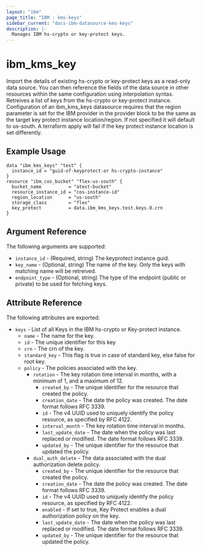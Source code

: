 ```yaml
---
layout: "ibm"
page_title: "IBM : kms-keys"
sidebar_current: "docs-ibm-datasource-kms-keys"
description: |-
  Manages IBM hs-crypto or key-protect keys.
---
```


# ibm\_kms_key

Import the details of existing hs-crypto or key-protect keys as a read-only data source. You can then reference the fields of the data source in other resources within the same configuration using interpolation syntax. Retreives a list of keys from the hs-crypto or key-protect instance. Configuration of an ibm_kms_keys datasource requires that the region parameter is set for the IBM provider in the provider block to be the same as the target key protect instance location/region. If not specified it will default to us-south. A terraform apply will fail if the key protect instance location is set differently.

## Example Usage

```hcl
data "ibm_kms_keys" "test" {
  instance_id = "guid-of-keyprotect-or hs-crypto-instance"
}
resource "ibm_cos_bucket" "flex-us-south" {
  bucket_name          = "atest-bucket"
  resource_instance_id = "cos-instance-id"
  region_location      = "us-south"
  storage_class        = "flex"
  key_protect          = data.ibm_kms_keys.test.keys.0.crn
}
```

## Argument Reference

The following arguments are supported:

* `instance_id` - (Required, string) The keyprotect instance guid.
* `key_name` - (Optional, string) The name of the key. Only the keys with matching name will be retreived.
* `endpoint_type` - (Optional, string) The type of the endpoint (public or private) to be used for fetching keys. 

## Attribute Reference

The following attributes are exported:

* `keys` - List of all Keys in the IBM hs-crypto or Key-protect instance.
  * `name` - The name for the key.
  * `id` - The unique identifier for this key
  * `crn` - The crn of the key.
  * `standard_key` - This flag is true in case of standard key, else false for root key.
  * `policy` - The policies associated with the key.
      * `rotation` - The key rotation time interval in months, with a minimum of 1, and a maximum of 12.
        * `created_by` - The unique identifier for the resource that created the policy.
        * `creation_date` - The date the policy was created. The date format follows RFC 3339.
        * `id` - The v4 UUID used to uniquely identify the policy resource, as specified by RFC 4122.
        * `interval_month` - The key rotation time interval in months.
        * `last_update_date` - The date when the policy was last replaced or modified. The date format follows RFC 3339.
        * `updated_by` - The unique identifier for the resource that updated the policy.
      * `dual_auth_delete` - The data associated with the dual authorization delete policy.
        * `created_by` - The unique identifier for the resource that created the policy.
        * `creation_date` - The date the policy was created. The date format follows RFC 3339.
        * `id` - The v4 UUID used to uniquely identify the policy resource, as specified by RFC 4122.
        * `enabled` - If set to true, Key Protect enables a dual authorization policy on the key.
        * `last_update_date` - The date when the policy was last replaced or modified. The date format follows RFC 3339.
        * `updated_by` - The unique identifier for the resource that updated the policy.
